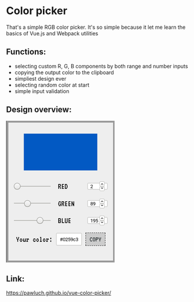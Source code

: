# Color picker 

That's a simple RGB color picker. It's so simple because it let me learn the basics of Vue.js and Webpack utilities

## Functions:
* selecting custom R, G, B components by both range and number inputs
* copying the output color to the clipboard
* simpliest design ever
* selecting random color at start
* simple input validation

## Design overview:

![Design screenshot](image.png)

## Link:

https://pawluch.github.io/vue-color-picker/
